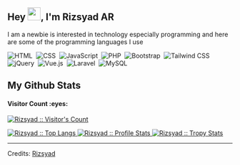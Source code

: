 ## Hey <img src="https://github.com/TheDudeThatCode/TheDudeThatCode/blob/master/Assets/Hi.gif" width="29px">, I'm Rizsyad AR

<p align='left'>I am a newbie is interested in technology especially programming and here are some of the programming languages ​​I use</p>

![HTML](https://img.shields.io/badge/-HTML-282A36?style=flat&logo=HTML5)&nbsp;
![CSS](https://img.shields.io/badge/-CSS-282A36?style=flat&logo=CSS3&logoColor=1572B6)&nbsp;
![JavaScript](https://img.shields.io/badge/-JavaScript-282A36?style=flat&logo=javascript)&nbsp;
![PHP](https://img.shields.io/badge/-PHP-282A36?style=flat&logo=PHP)&nbsp;
![Bootstrap](https://img.shields.io/badge/-Bootstrap-282A36?style=flat&logo=bootstrap)&nbsp;
![Tailwind CSS](https://img.shields.io/badge/-Tailwind_CSS-282A36?style=flat&logo=tailwind-css)&nbsp;
![jQuery](https://img.shields.io/badge/-jQuery-282A36?style=flat&logo=jquery)&nbsp;
![Vue.js](https://img.shields.io/badge/-Vue.js-282A36?style=flat&logo=vue.js)&nbsp;
![Laravel](https://img.shields.io/badge/-Laravel-282A36?style=flat&logo=laravel)&nbsp;
![MySQL](https://img.shields.io/badge/-MySQL-282A36?style=flat&logo=mysql)&nbsp;

<h2>My Github Stats</h2>

<h4>Visitor Count :eyes:</h4>
<p>
    <a href="https://github.com/Rizsyad">
        <img src="https://profile-counter.glitch.me/{Rizsyad}/count.svg" alt="Rizsyad :: Visitor's Count" />
    </a>
</p>

<a href="https://github.com/Rizsyad">
    <img src="https://github-readme-stats.vercel.app/api/top-langs/?username=Rizsyad&theme=tokyonight&layout=compact&hide_border=true&bg_color=282A36&icon_color=686868&title_color=57c7ff&text_color=9aedfe" alt="Rizsyad :: Top Langs" />
</a>

<a href="https://github.com/Rizsyad">
    <img src="https://github-readme-stats.vercel.app/api?username=Rizsyad&show_icons=true&include_all_commits=true&hide_border=true&bg_color=282A36&icon_color=686868&title_color=57c7ff&text_color=9aedfe&custom_title=My+Github+Stats" alt="Rizsyad :: Profile Stats" />
</a>

<a href="https://github.com/Rizsyad">
    <img src="https://github-profile-trophy.vercel.app/?username=Rizsyad" alt="Rizsyad :: Tropy Stats" />
</a>

-----
Credits: [Rizsyad](https://github.com/Rizsyad)

